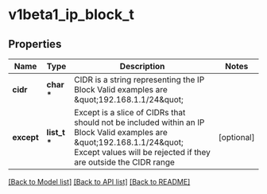 # v1beta1_ip_block_t

## Properties
Name | Type | Description | Notes
------------ | ------------- | ------------- | -------------
**cidr** | **char \*** | CIDR is a string representing the IP Block Valid examples are \&quot;192.168.1.1/24\&quot; | 
**except** | **list_t \*** | Except is a slice of CIDRs that should not be included within an IP Block Valid examples are \&quot;192.168.1.1/24\&quot; Except values will be rejected if they are outside the CIDR range | [optional] 

[[Back to Model list]](../README.md#documentation-for-models) [[Back to API list]](../README.md#documentation-for-api-endpoints) [[Back to README]](../README.md)



